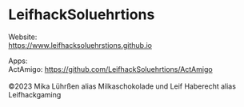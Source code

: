 # LeifhackSoluehrtions 
Website: <br> https://www.leifhacksoluehrstions.github.io <br>

Apps:<br>
ActAmigo: https://github.com/LeifhackSoluehrtions/ActAmigo<br>
<br>
©2023 Mika Lührßen alias Milkaschokolade und Leif Haberecht alias Leifhackgaming
